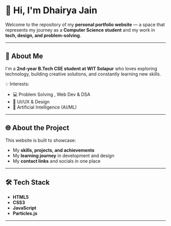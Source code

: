 # 👋 Hi, I'm Dhairya Jain

Welcome to the repository of my **personal portfolio website** — a space that represents my journey as a **Computer Science student** and my work in **tech, design, and problem-solving**.

---

## 🌟 About Me

I'm a **2nd-year B.Tech CSE student at WIT Solapur** who loves exploring technology, building creative solutions, and constantly learning new skills.

💡 Interests:
- 💻 Problem Solving , Web Dev & DSA
- 🎨 UI/UX & Design
- 🧠 Artificial Intelligence (AI/ML)

---

## 🌐 About the Project

This website is built to showcase:
- My **skills, projects, and achievements**
- My **learning journey** in development and design
- My **contact links** and socials in one place

---

## 🛠️ Tech Stack

- **HTML5**
- **CSS3**
- **JavaScript**
- **Particles.js**

---


